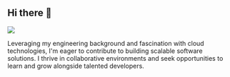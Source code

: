 ## Hi there 👋
![](https://visitcount.itsvg.in/api?id=kartikp&label=Profile%20Views&color=1&icon=5&pretty=false)


Leveraging my engineering background and fascination with cloud technologies, I'm eager to contribute to building scalable software solutions.
I thrive in collaborative environments and seek opportunities to learn and grow alongside talented developers.
<!--
**kartik-paliwa1/kartik-paliwa1** is a ✨ _special_ ✨ repository because its `README.md` (this file) appears on your GitHub profile.

Here are some ideas to get you started:

- 🔭 I’m currently working on ...
- 🌱 I’m currently learning ...
- 👯 I’m looking to collaborate on ...
- 🤔 I’m looking for help with ...
- 💬 Ask me about ...
- 📫 How to reach me: ...
- 😄 Pronouns: ...
- ⚡ Fun fact: ...
-->
